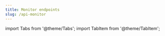 ```yaml
---
title: Monitor endpoints
slug: /api-monitor
---
```


import Tabs from '@theme/Tabs';
import TabItem from '@theme/TabItem';